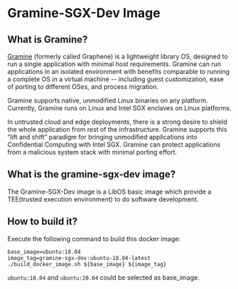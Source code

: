 # Gramine-SGX-Dev Image

## What is Gramine?

[Gramine](https://github.com/gramineproject/gramine) (formerly called Graphene) is a lightweight library OS, designed to run a single application 
with minimal host requirements. Gramine can run applications in an isolated environment with benefits
 comparable to running a complete OS in a virtual machine -- including guest customization, ease of 
 porting to different OSes, and process migration.

Gramine supports native, unmodified Linux binaries on any platform. Currently, Gramine runs on Linux 
and Intel SGX enclaves on Linux platforms.

In untrusted cloud and edge deployments, there is a strong desire to shield the whole application 
from rest of the infrastructure. Gramine supports this “lift and shift” paradigm for bringing 
unmodified applications into Confidential Computing with Intel SGX. Gramine can protect applications 
from a malicious system stack with minimal porting effort.

## What is the gramine-sgx-dev image?

The Gramine-SGX-Dev image is a LibOS basic image which provide a TEE(trusted execution environment) 
to do software development.

## How to build it?

Execute the following command to build this docker image:
```
base_image=ubuntu:18.04
image_tag=gramine-sgx-dev:ubuntu-18.04-latest
./build_docker_image.sh ${base_image} ${image_tag}
```

`ubuntu:18.04` and `ubuntu:20.04` could be selected as base_image.
